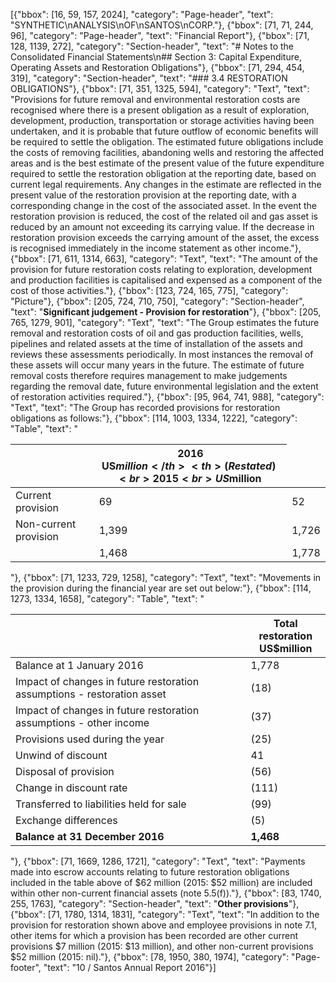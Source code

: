 [{"bbox": [16, 59, 157, 2024], "category": "Page-header", "text": "SYNTHETIC\nANALYSIS\nOF\nSANTOS\nCORP."}, {"bbox": [71, 71, 244, 96], "category": "Page-header", "text": "Financial Report"}, {"bbox": [71, 128, 1139, 272], "category": "Section-header", "text": "# Notes to the Consolidated Financial Statements\n## Section 3: Capital Expenditure, Operating Assets and Restoration Obligations"}, {"bbox": [71, 294, 454, 319], "category": "Section-header", "text": "### 3.4 RESTORATION OBLIGATIONS"}, {"bbox": [71, 351, 1325, 594], "category": "Text", "text": "Provisions for future removal and environmental restoration costs are recognised where there is a present obligation as a result of exploration, development, production, transportation or storage activities having been undertaken, and it is probable that future outflow of economic benefits will be required to settle the obligation. The estimated future obligations include the costs of removing facilities, abandoning wells and restoring the affected areas and is the best estimate of the present value of the future expenditure required to settle the restoration obligation at the reporting date, based on current legal requirements. Any changes in the estimate are reflected in the present value of the restoration provision at the reporting date, with a corresponding change in the cost of the associated asset. In the event the restoration provision is reduced, the cost of the related oil and gas asset is reduced by an amount not exceeding its carrying value. If the decrease in restoration provision exceeds the carrying amount of the asset, the excess is recognised immediately in the income statement as other income."}, {"bbox": [71, 611, 1314, 663], "category": "Text", "text": "The amount of the provision for future restoration costs relating to exploration, development and production facilities is capitalised and expensed as a component of the cost of those activities."}, {"bbox": [123, 724, 165, 775], "category": "Picture"}, {"bbox": [205, 724, 710, 750], "category": "Section-header", "text": "**Significant judgement - Provision for restoration**"}, {"bbox": [205, 765, 1279, 901], "category": "Text", "text": "The Group estimates the future removal and restoration costs of oil and gas production facilities, wells, pipelines and related assets at the time of installation of the assets and reviews these assessments periodically. In most instances the removal of these assets will occur many years in the future. The estimate of future removal costs therefore requires management to make judgements regarding the removal date, future environmental legislation and the extent of restoration activities required."}, {"bbox": [95, 964, 741, 988], "category": "Text", "text": "The Group has recorded provisions for restoration obligations as follows:"}, {"bbox": [114, 1003, 1334, 1222], "category": "Table", "text": "<table><thead><tr><th></th><th>2016<br>US$million</th><th>(Restated)<br>2015<br>US$million</th></tr></thead><tbody><tr><td>Current provision</td><td>69</td><td>52</td></tr><tr><td>Non-current provision</td><td>1,399</td><td>1,726</td></tr><tr><td></td><td>1,468</td><td>1,778</td></tr></tbody></table>"}, {"bbox": [71, 1233, 729, 1258], "category": "Text", "text": "Movements in the provision during the financial year are set out below:"}, {"bbox": [114, 1273, 1334, 1658], "category": "Table", "text": "<table><thead><tr><th></th><th>Total restoration<br>US$million</th></tr></thead><tbody><tr><td>Balance at 1 January 2016</td><td>1,778</td></tr><tr><td>Impact of changes in future restoration assumptions - restoration asset</td><td>(18)</td></tr><tr><td>Impact of changes in future restoration assumptions - other income</td><td>(37)</td></tr><tr><td>Provisions used during the year</td><td>(25)</td></tr><tr><td>Unwind of discount</td><td>41</td></tr><tr><td>Disposal of provision</td><td>(56)</td></tr><tr><td>Change in discount rate</td><td>(111)</td></tr><tr><td>Transferred to liabilities held for sale</td><td>(99)</td></tr><tr><td>Exchange differences</td><td>(5)</td></tr><tr><td><strong>Balance at 31 December 2016</strong></td><td><strong>1,468</strong></td></tr></tbody></table>"}, {"bbox": [71, 1669, 1286, 1721], "category": "Text", "text": "Payments made into escrow accounts relating to future restoration obligations included in the table above of $62 million (2015: $52 million) are included within other non-current financial assets (note 5.5(f))."}, {"bbox": [83, 1740, 255, 1763], "category": "Section-header", "text": "**Other provisions**"}, {"bbox": [71, 1780, 1314, 1831], "category": "Text", "text": "In addition to the provision for restoration shown above and employee provisions in note 7.1, other items for which a provision has been recorded are other current provisions $7 million (2015: $13 million), and other non-current provisions $52 million (2015: nil)."}, {"bbox": [78, 1950, 380, 1974], "category": "Page-footer", "text": "10 / Santos Annual Report 2016"}]